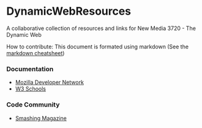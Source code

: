 # DynamicWebResources
A collaborative collection of resources and links for New Media 3720 - The Dynamic Web

How to contribute: This document is formated using markdown (See the [markdown cheatsheet](https://github.com/adam-p/markdown-here/wiki/Markdown-Cheatsheet))

### Documentation
* [Mozilla Developer Network](https://developer.mozilla.org/en-US/)
* [W3 Schools](https://www.w3schools.com/)

### Code Community
* [Smashing Magazine](https://www.smashingmagazine.com/)
